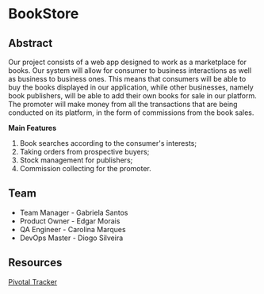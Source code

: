 # BookStore
## Abstract
Our project consists of a web app designed to work as a marketplace for books. Our system will allow for consumer to business interactions as well as business to business ones. This means that consumers will be able to buy the books displayed in our application, while other businesses, namely book publishers, will be able to add their own books for sale in our platform.
The promoter will make money from all the transactions that are being conducted on its platform, in the form of commissions from the book sales.

**Main Features**

 1. Book searches according to the consumer's interests;
 2. Taking orders from prospective buyers;
 3. Stock management for publishers;
 4. Commission collecting for the promoter.

## Team
* Team Manager - Gabriela Santos
* Product Owner - Edgar Morais
* QA Engineer - Carolina Marques
* DevOps Master - Diogo Silveira


## Resources
[Pivotal Tracker](https://www.pivotaltracker.com/n/projects/2447537)
